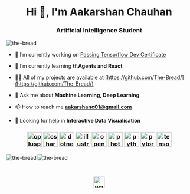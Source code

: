 <h1 align="center">Hi 👋, I'm Aakarshan Chauhan</h1>
<h3 align="center">Artificial Intelligence Student</h3>

<p align="left"> <img src="https://komarev.com/ghpvc/?username=the-bread" alt="the-bread" /> </p>

- 🔭 I’m currently working on [Passing Tensorflow Dev Certificate](https://github.com/The-Bread/Tensorflow-cert)

- 🌱 I’m currently learning **tf.Agents and React**

- 👨‍💻 All of my projects are available at [https://github.com/The-Bread/](https://github.com/The-Bread/)

- 💬 Ask me about **Machine Learning, Deep Learning**

- 📫 How to reach me **aakarshanc01@gmail.com**

- 💬 Looking for help in **Interactive Data Visualisation**

<h3 align="center"><img src="https://devicons.github.io/devicon/devicon.git/icons/cplusplus/cplusplus-original.svg" alt="cplusplus" width="40" height="40"/> <img src="https://devicons.github.io/devicon/devicon.git/icons/csharp/csharp-original.svg" alt="csharp" width="40" height="40"/> <img src="https://devicons.github.io/devicon/devicon.git/icons/dot-net/dot-net-original-wordmark.svg" alt="dotnet" width="40" height="40"/> <img src="https://www.vectorlogo.zone/logos/adobe_illustrator/adobe_illustrator-icon.svg" alt="illustrator" width="40" height="40"/> <img src="https://www.vectorlogo.zone/logos/opencv/opencv-icon.svg" alt="opencv" width="40" height="40"/> <img src="https://devicons.github.io/devicon/devicon.git/icons/photoshop/photoshop-plain.svg" alt="photoshop" width="40" height="40"/> <img src="https://devicons.github.io/devicon/devicon.git/icons/python/python-original.svg" alt="python" width="40" height="40"/> <img src="https://www.vectorlogo.zone/logos/pytorch/pytorch-icon.svg" alt="pytorch" width="40" height="40"/> <img src="https://www.vectorlogo.zone/logos/tensorflow/tensorflow-icon.svg" alt="tensorflow" width="40" height="40"/></h3>

<p><img align="left" src="https://github-readme-stats.vercel.app/api/top-langs/?username=the-bread&layout=compact" alt="the-bread" /></p>

<p>&nbsp;<img align="left" src="https://github-readme-stats.vercel.app/api?username=the-bread&show_icons=true" alt="the-bread" /></p>

<h3 align="center">
  <br>
<a href="https://kaggle.com/watermasterz" target="blank"><img align="center" src="https://en.wikipedia.org/wiki/Kaggle#/media/File:Kaggle_logo.png" alt="watermasterz" height="30" width="30" /></a>
</h3>
